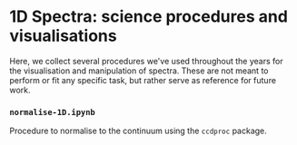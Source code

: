 # 1D Spectra: science procedures and visualisations

Here, we collect several procedures we've used throughout the years for the visualisation and manipulation of spectra. These are not meant to perform or fit any specific task, but rather serve as reference for future work.

### `normalise-1D.ipynb`

Procedure to normalise to the continuum using the `ccdproc` package.
